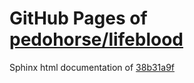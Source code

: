 GitHub Pages of [pedohorse/lifeblood](https://github.com/pedohorse/lifeblood.git)
===
Sphinx html documentation of [38b31a9f](https://github.com/pedohorse/lifeblood/tree/38b31a9fec074b2ea00097dbcf5f13f39451629a)
